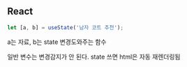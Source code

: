 ## React

```javascript
let [a, b] = useState('남자 코트 추천');
```
a는 자료, b는 state 변경도와주는 함수

일반 변수는 변경감지가 안 된다.
state 쓰면 html은 자동 재렌더링됨

